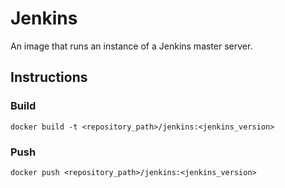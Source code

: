 # Jenkins
An image that runs an instance of a Jenkins master server.

## Instructions
### Build
`docker build -t <repository_path>/jenkins:<jenkins_version>`
### Push
`docker push <repository_path>/jenkins:<jenkins_version>`
